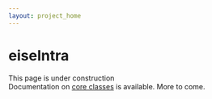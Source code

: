 ```yaml
---
layout: project_home
---
```

<div class="col-md-12">
    <div class="jumbotron beige">

<h1>eiseIntra</h1>
<p></p><p>This page is under construction<br>
Documentation on <a href="core">core classes</a> is available. More to come.</p>
<p></p>
  <!--p><a class="btn btn-primary btn-lg btn-learn-more" href="#works" role="button">Learn more</a></p-->
    </div>

</div>
